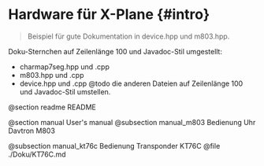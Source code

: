 # Hardware für X-Plane {#intro}

> Beispiel für gute Dokumentation 
> in device.hpp und m803.hpp.

Doku-Sternchen auf Zeilenlänge 100 und Javadoc-Stil umgestellt:
* charmap7seg.hpp und .cpp
* m803.hpp und .cpp
* device.hpp und .cpp
@todo die anderen Dateien auf Zeilenlänge 100 und Javadoc-Stil umstellen.

@section readme README

@section manual User's manual
@subsection manual_m803 Bedienung Uhr Davtron M803

@subsection manual_kt76c Bedienung Transponder KT76C
@file ./Doku/KT76C.md
